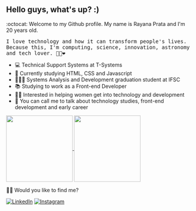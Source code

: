 ## Hello guys, what's up? :)

:octocat: Welcome to my Github profile. My name is Rayana Prata and I'm 20 years old.

<p> <samp> I love technology and how it can transform people's lives. <br>Because this, I'm computing, science, innovation, astronomy and tech lover.  🐱‍💻❤ </p> 

- 💻 Technical Support Systems at T-Systems
- 🚀 Currently studying HTML, CSS and Javascript
- 👩🏻‍🎓 Systems Analysis and Development graduation student at IFSC
- 📚 Studying to work as a Front-end Developer
- 🙋🏻 Interested in helping women get into technology and development
- 💬 You can call me to talk about technology studies, front-end development and early career

<a href="https://github.com/rayanaprata">
  <img height="180em" align="center"  src="https://github-readme-stats.vercel.app/api?username=rayanaprata&count_private=true&show_icons=true&theme=omni&hide_border=true&include_all_commits=true&layout=compact&)" />
</a>

<a href="https://github.com/rayanaprata">
  <img height="180em" align="center" src="https://github-readme-stats.vercel.app/api/top-langs/?username=rayanaprata&langs_count=8&layout=compact&theme=omni&hide_border=true&include_all_commits=true&count_private=true&)" />
</a>

<br>

🐱‍🏍 Would you like to find me?


<a href="https://www.linkedin.com/in/rayanaprata/" target="_blank"><img src="https://img.shields.io/badge/LinkedIn-%230077B5.svg?&style=flat-square&logo=linkedin&logoColor=white" alt="LinkedIn"></a> <a href="https://www.instagram.com/rayanaprataa/" target="_blank"><img src="https://img.shields.io/badge/Instagram-%23E4405F.svg?&style=flat-square&logo=instagram&logoColor=white" alt="Instagram"></a>
